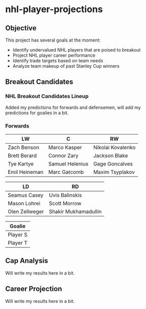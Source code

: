 # nhl-player-projections

## Objective
This project has several goals at the moment:

- Identify undervalued NHL players that are poised to breakout
- Project NHL player career performance
- Identify trade targets based on team needs
- Analyze team makeup of past Stanley Cup winners


## Breakout Candidates

### NHL Breakout Candidates Lineup

Added my predictions for forwards and defensemen, will add my predictions for goalies in a bit.

### Forwards

|       LW       |       C         |       RW          |
|----------------|-----------------|-------------------|
| Zach Benson    | Marco Kasper    | Nikolai Kovalenko |
| Brett Berard   | Connor Zary     | Jackson Blake     |
| Tye Kartye     | Samuel Helenius | Gage Goncalves    |
| Emil Heineman  | Marc Gatcomb    | Maxim Tsyplakov   |


| LD               | RD                  | 
|------------------|---------------------|
| Seamus Casey    | Uvis Balinskis       |
| Mason Lohrei    | Scott Morrow         |
| Olen Zellweger  | Shakir Mukhamadullin |


| Goalie           |
|------------------|
| Player S         |
| Player T         |


## Cap Analysis

Will write my results here in a bit.

## Career Projection

Will write my results here in a bit.


